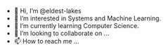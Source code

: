- 👋 Hi, I’m @eldest-lakes
- 👀 I’m interested in Systems and Machine Learning.
- 🌱 I’m currently learning Computer Science.
- 💞️ I’m looking to collaborate on ...
- 📫 How to reach me ...

<!---
eldest-lakes/eldest-lakes is a ✨ special ✨ repository because its `README.md` (this file) appears on your GitHub profile.
You can click the Preview link to take a look at your changes.
--->
